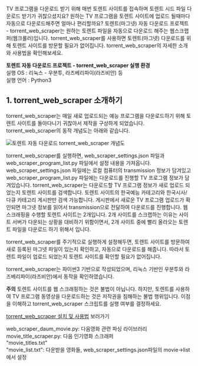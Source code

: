 TV 프로그램을 다운로드 받기 위해 매번 토렌트 사이트를 접속하며 토렌트 시드 파일 다운로드 받기가 귀찮으셨지요?
원하는 TV 프로그램을 토렌트 사이트에 업로드 될때마다 자동으로 다운로드해주면 얼마나 편리할까요?
토렌트(마그넷) 자동 다운로드 프로젝트 - torrent_web_scraper는 원하는 토렌트 파일을 자동으로 다운로드 해주는
웹스크랩퍼(웹크롤러)입니다. torrent_web_scraper를 사용하면 토렌트(마그넷) 다운로드를 위해 토렌트 사이트를
방문할 필요가 없어집니다. torrent_web_scraper의 자세한 소개와 사용법을 확인해보세요.

**토렌트 자동 다운로드 프로젝트 - torrent_web_scraper 실행 환경**  
실행 OS : 리눅스 - 우분투, 라즈베리파이(라즈비안) 등   
실행 언어 : Python3

## 1. torrent_web_scraper 소개하기

torrent_web_scraper는 매일 새로 업로드되는 예능 프로그램을 다운로드하기
위해 토렌트 사이트를 돌아다니기 귀찮아서 제작을 구상하게 되었습니다. 
torrent_web_scraper의 동작 개념도는 아래와 같습니다.  


![토렌트 자동 다운로드 torrent_web_scraper 개념도](https://geeksvoyage.com/assets/images/2018-09-16-torrent-web-scraper-2-concept.jpg       )

torrent_web_scraper를 실행하면, web_scraper_settings.json 파일과 web_scraper_program_list.py 파일에서 설정 내용을 
가져옵니다. web_scraper_settings.json 파일에는 로컬 컴퓨터의 transmission 정보가 담겨있고 
web_scraper_program_list.py 파일에는 다운로드를 진행할 TV 프로그램 정보가 담겨있습니다. 
torrent_web_scraper는 다운로드할 TV 프로그램 정보가 새로 업로드 되었는지 토렌트 사이트를 검색합니다. 
토렌트 사이트의 한국예능 카테고리와 한국시사/다큐 카테고리 게시판만 검색 가능합니다.
게시판에서 새로운 TV 프로그램 업로드가 확인되면 마그넷 정보를 읽어서 transmission으로 전달하여 다운로드를 진행합니다.
웹 스크래핑을 수행할 토렌트 사이트는 2개입니다. 2개 사이트를 스크랩하는 이유는 사이트 서버가 다운되는 상황을 대비하기
위함이면서, 2개 사이트 중에 빨리 올라오는 토렌트 파일을 다운로드 하기 위해서 입니다.

torrent_web_scraper를 주기적으로 실행하게 설정해두면, 토렌트 사이트를 방문하여 새로 등록된 마그넷 파일이 있는지 확인하고,
자동으로 다운로드를 해줍니다. 따라서 토렌트 파일이 업로드 되었는지 토렌트 사이트를 확인할 필요가 없어집니다.

torrent_web_scraper는 파이썬3 기반으로 작성되었으며, 리눅스 기반인 우분투와 라즈베리파이(라즈비안)에서 동작을
확인하였습니다.

**주의** 토렌트 사이트를 웹 스크래핑하는 것은 불법이 아닙니다. 하지만, 토렌트를 사용하여 TV 프로그램 동영상을
다운로드하는 것은 저작권을 침해하는 불법 행위입니다. 이점을 이해하고 torrent_web_scraper 스크립트를 실행 여부를 결정하세요.

[torrent_web_scraper 설치 및 사용법](https://geeksvoyage.com/raspberry%20pi/torrent-web-scraper/) 보러가기

web_scraper_daum_movie.py: 다음영화 관련 파싱 라이브러리  
movie_title_scraper.py: 다음 인기영화 스크래퍼  
"movie_titles.txt"   
"movie_list.txt": 다운받을 영화들, web_scraper_settings.json파일의 movie->list에서 설정     

